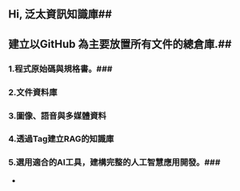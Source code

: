 ## Hi, 泛太資訊知識庫##
## 建立以GitHub 為主要放置所有文件的總倉庫.##
### 1.程式原始碼與規格書。###
### 2.文件資料庫 ###
### 3.圖像、語音與多媒體資料 ###
### 4.透過Tag建立RAG的知識庫 ###
### 5.選用適合的AI工具，建構完整的人工智慧應用開發。###
- 

<!---
WK195838/WK195838 is a ✨ special ✨ repository because its `README.md` (this file) appears on your GitHub profile.
You can click the Preview link to take a look at your changes.
--->

